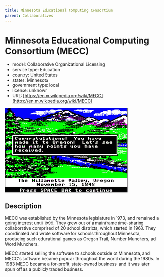 ```yaml
---
title: Minnesota Educational Computing Consortium
parent: Collaboratives
---
```


# Minnesota Educational Computing Consortium (MECC)

- model: Collaborative Organizational Licensing
- service type: Education
- country: United States
- states: Minnesota
- government type: local
- license: unknown
- URL: [https://en.m.wikipedia.org/wiki/MECC](https://en.m.wikipedia.org/wiki/MECC)

![Oregon Trail screenshot](images/mecc.png)

## Description
MECC was established by the Minnesota legislature in 1973, and remained a going interest until 1999. They grew out of a mainframe time-sharing collaborative comprised of 20 school districts, which started in 1968. They coordinated and wrote software for schools throughout Minnesota, producing such educational games as Oregon Trail, Number Munchers, ad Word Munchers.

MECC started selling the software to schools outside of Minnesota, and MECC's software became popular throughout the world during the 1980s. In 1983 MECC became a for-profit, state-owned business, and it was later spun off as a publicly traded business.
